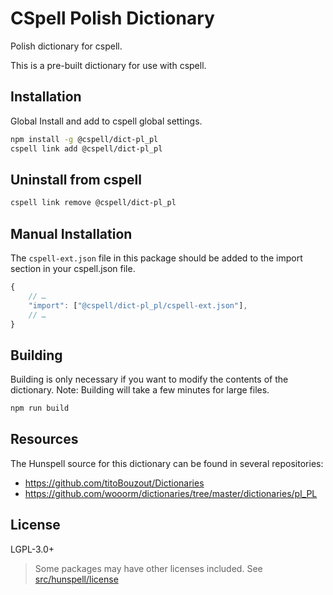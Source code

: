 # CSpell Polish Dictionary

Polish dictionary for cspell.

This is a pre-built dictionary for use with cspell.

## Installation

Global Install and add to cspell global settings.

```sh
npm install -g @cspell/dict-pl_pl
cspell link add @cspell/dict-pl_pl
```

## Uninstall from cspell

```sh
cspell link remove @cspell/dict-pl_pl
```

## Manual Installation

The `cspell-ext.json` file in this package should be added to the import section in your cspell.json file.

```javascript
{
    // …
    "import": ["@cspell/dict-pl_pl/cspell-ext.json"],
    // …
}
```

## Building

Building is only necessary if you want to modify the contents of the dictionary. Note: Building will take a few minutes for large files.

```sh
npm run build
```

## Resources

The Hunspell source for this dictionary can be found in several repositories:

- https://github.com/titoBouzout/Dictionaries
- https://github.com/wooorm/dictionaries/tree/master/dictionaries/pl_PL

## License

LGPL-3.0+

> Some packages may have other licenses included.
> See [src/hunspell/license](./src/hunspell/license)

